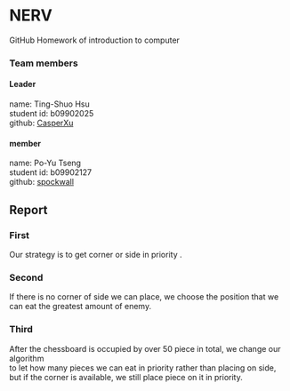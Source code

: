 # NERV
GitHub Homework of introduction to computer

### Team members
#### Leader
name: Ting-Shuo Hsu</br>
student id: b09902025 </br>
github: [CasperXu](https://l.facebook.com/l.php?u=https%3A%2F%2Fgithub.com%2FCasperXu%3Ffbclid%3DIwAR0s3jPnzU216qnDp6DixGF2Hx2KUvF0oc-zK_1r94X9R8fsARMIsnDmup8&h=AT15nMczSwWY74DE6gmze0UK2tdiMMucPMFMeKaRLF71xnXT06Uk9rX8fDOFqwfjgfk5kSzDTrPcfSj8EjEnKfWl7m0HzOglOktmd3Fb5giRo8Iw-MgQ9muW2SLTWPU-14SUbjJc7Y9a0nTd-g-LhA)

#### member
name: Po-Yu Tseng</br>
student id: b09902127</br>
github: [spockwall](https://github.com/spockwall)

## Report 
### First 
Our strategy is to get corner or side in priority .
### Second
If there is no corner of side we can place, we choose the position that we can eat the greatest amount of enemy.
### Third
After the chessboard is occupied by over 50 piece in total, we change our algorithm </br> 
to let how many pieces we can eat in priority rather than placing on side, </br>
but if the corner is available, we still place piece on it in priority.
